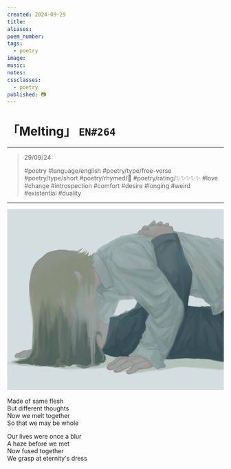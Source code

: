 ```yaml
---
created: 2024-09-29
title:
aliases:
poem_number:
tags:
  - poetry
image:
music:
notes:
cssclasses:
  - poetry
published: 📷
---
```

# 「Melting」 `EN#264`

---

> 29/09/24
> 
> #poetry 
> #language/english 
> #poetry/type/free-verse #poetry/type/short 
> #poetry/rhymed/🔴 
> #poetry/rating/✨✨✨✨✨ 
> #love #change #introspection #comfort #desire #longing #weird #existential #duality 

---

![poem-melting](../!art/poem-melting.jpg)


Made of same flesh  
But different thoughts  
Now we melt together  
So that we may be whole  
  
Our lives were once a blur  
A haze before we met  
Now fused together  
We grasp at eternity's dress